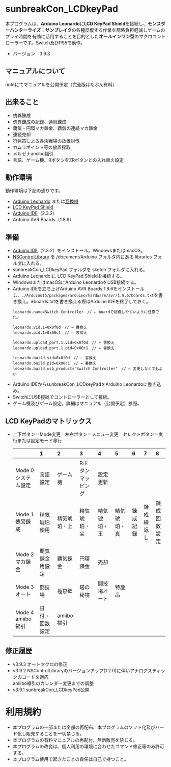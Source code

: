 # sunbreakCon_LCDkeyPad
本プログラムは、**Arduino Leonardo**に**LCD KeyPad Shield**を接続し、**モンスターハンターライズ：サンブレイク**の各種反復する作業を簡略負担軽減しゲームのプレイ時間を有効に活用することを目的とした**オールインワン型**のマクロコントローラーです。Switch及びPS5で動作。
- バージョン　3.9.3

## マニュアルについて
noteにてマニュアルを公開予定（完全版はたぶん有料）

## 出来ること
- 傀異錬成
- 傀異錬成の記録、連続錬成
- 覇気・円環マカ錬金、覇気の連続マカ錬金
- 連続売却
- 狩猟笛による各決戦場の放置討伐
- カムラポイント等の放置採取
- メルゼナamiibo福引
- 言語、ゲーム機、RボタンをZRボタンとの入れ替え設定


## 動作環境
動作環境は下記の通りです。
- [Arduino Leonardo](https://amzn.to/3TvliXZ)  または[互換機](https://amzn.to/47vEI4y)
- [LCD KeyPad Shield](https://amzn.to/3AsXnla)
- [Arduino IDE](https://www.arduino.cc/en/software)（2.3.2）
- Arduino AVR Boards（1.8.6）


## 準備
- [Arduino IDE](https://www.arduino.cc/en/software)（2.3.2）をインストール。WindowsまたはmacOS。
- [NSControlLibrary](https://github.com/Kumataku-JP/NSControlLibrary.git) を /document/Arduino フォルダ内にある libraries フォルダに入れる。
- sunbreakCon_LCDkeyPad フォルダを sketch フォルダに入れる。
- Arduino Leonardo に LCD KeyPad Shieldを接続する。
- WindowsまたはmacOSにArduino LeonardoをUSB接続する。
- Arduino IDEを立ち上げArduino AVR Boards 1.8.6をインストールし、`./Arduino15/packages/arduino/hardware/avr/1.8.6/boards.txt`を書き換え。※boards.txtを書き換える際はArduino IDEを終了しておく。
	```
	leonardo.name=Switch Controller　// ← boardで認識しやすいように任意で化。

	leonardo.vid.1=0x0f0d　// ← 書換え
	leonardo.pid.1=0x00c1　// ← 書換え

	leonardo.upload_port.1.vid=0x0f0d　// ← 書換え
	leonardo.upload_port.1.pid=0x00c1　// ← 書換え

	leonardo.build.vid=0x0f0d　// ← 書換え
	leonardo.build.pid=0x00c1　// ← 書換え
	leonardo.build.usb_product="Switch Controller"　// ← 変更しなくてもよい
	```
- Arduino IDEからsunbreakCon_LCDkeyPadをArduino Leonardoに書き込み。
- SwitchにUSB接続でコントローラーとして接続。
- ゲーム機及びゲーム設定。詳細はマニュアル（公開予定）参照。

## LCD KeyPadのマトリックス
- 上下ボタン＝Mode変更　左右ボタン＝メニュー変更　セレクトボタン＝実行または設定モード移行

	|    | 1  | 2  | 3  | 4  | 5 | 6 | 7 | 8 |
	|:-|:--|:---|:----|:-----|:------|:-------|:--------|:---------|
	| Mode 0	システム設定 | 言語設定 | ゲーム機 | Rボタンマッピング | 設定更新 |     |     |     |
	| Mode 1	傀異錬成 | 精気琥珀使用 | 精気琥珀・上 | 精気琥珀・尖 | 精気琥珀・王 | 精気琥珀・真 | 錬成記録 | 錬成繰返し |	錬成回数設定	|
	| Mode 2	マカ錬金 | 覇気錬金用設定 | 覇気錬金 | 円環錬金 | 売却 |     |     |     |
	| Mode 3	オート | 闘技場 | 極泉郷 | 塔の秘境 | 闘技場オート | 特産品    |     |     |
	| Mode 4	amiibo福引 | 日付・回数設定 | amiibo福引 |     |     |     |     |     |

## 修正履歴
- v3.9.3  オートマクロの修正
- v3.9.2  NSControlLibraryのバージョンアップ(1.2.0)に伴いアナログスティックのコードを適応<br>amiibo福引のカレンダー変更までの調整
- v3.9.1  sunbreakCon_LCDkeyPad公開

# 利用規約
- 本プログラムの一部または全部の再配布、本プログラムのソフト化及びハード化し販売することを一切禁じる。
- 本プログラムの有料マニュアルの再配付、無断販売を禁じる。
- 本プログラムの改変は、個人利用の環境に合わせたコマンド修正等のみ許可する。
- 本プログラム使用で起きたことの責任は自己で持つこと。
